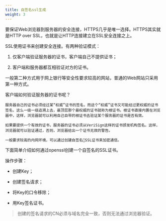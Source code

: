 ```yaml
---
title: 自签名ssl生成
weight: 3
---
```


要保证Web浏览器到服务器的安全连接，HTTPS几乎是唯一选择。HTTPS其实就是HTTP over SSL，也就是让HTTP连接建立在SSL安全连接之上。

SSL使用证书来创建安全连接。有两种验证模式：

1. 仅客户端验证服务器的证书，客户端自己不提供证书；

2. 客户端和服务器都互相验证对方的证书。

一般第二种方式用于网上银行等安全性要求较高的网站，普通的Web网站只采用第一种方式。

客户端如何验证服务器的证书呢？

    服务器自己的证书必须经过某“权威”证书的签名，而这个“权威”证书又可能经过更权威的证书签名，这么一级一级追溯上去，最顶层那个最权威的证书就称为根证书。根证书直接内置在浏览器中，这样，浏览器就可以利用自己自带的根证书去验证某个服务器的证书是否有效。

    如果要提供一个有效的证书，服务器的证书必须从VeriSign这样的证书颁发机构签名。这样，浏览器就可以验证通过，否则，浏览器给出一个证书无效的警告。

    一般要求较高的内网环境，可以通过创建自签名SSL证书来加密通信。

下面简单介绍如何通过openssl创建一个自签名的SSL证书。

操作步骤：

- 创建Key；

- 创建签名请求；

- 将Key的口令移除；

- 用Key签名证书。

>创建的签名请求的CN必须与域名完全一致，否则无法通过浏览器验证。
